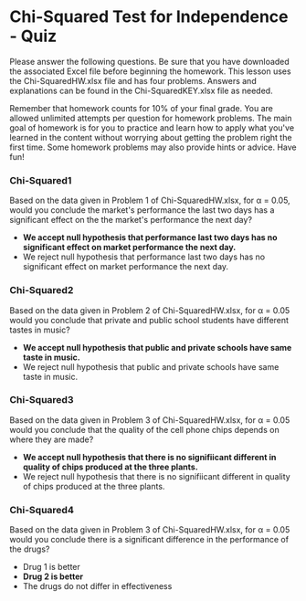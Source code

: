 # Chi-Squared Test for Independence - Quiz

Please answer the following questions. Be sure that you have downloaded the associated Excel file before beginning the homework. This lesson uses the Chi-SquaredHW.xlsx file and has four problems. Answers and explanations can be found in the Chi-SquaredKEY.xlsx file as needed.

Remember that homework counts for 10% of your final grade. You are allowed unlimited attempts per question for homework problems. The main goal of homework is for you to practice and learn how to apply what you've learned in the content without worrying about getting the problem right the first time. Some homework problems may also provide hints or advice. Have fun!

### Chi-Squared1

Based on the data given in Problem 1 of Chi-SquaredHW.xlsx, for α = 0.05, would you conclude the market's performance the last two days has a significant effect on the the market's performance the next day?

- **We accept null hypothesis that performance last two days has no significant effect on market performance the next day.**
- We reject null hypothesis that performance last two days has no significant effect on market performance the next day.

### Chi-Squared2

Based on the data given in Problem 2 of Chi-SquaredHW.xlsx, for α = 0.05 would you conclude that private and public school students have different tastes in music?

- **We accept null hypothesis that public and private schools have same taste in music.**
- We reject null hypothesis that public and private schools have same taste in music.

### Chi-Squared3

Based on the data given in Problem 3 of Chi-SquaredHW.xlsx, for α = 0.05 would you conclude that the quality of the cell phone chips depends on where they are made?

- **We accept null hypothesis that there is no signifiicant different in quality of chips produced at the three plants.**
- We reject null hypothesis that there is no signifiicant different in quality of chips produced at the three plants.

### Chi-Squared4

Based on the data given in Problem 3 of Chi-SquaredHW.xlsx, for α = 0.05 would you conclude there is a significant difference in the performance of the drugs?

- Drug 1 is better
- **Drug 2 is better**
- The drugs do not differ in effectiveness
